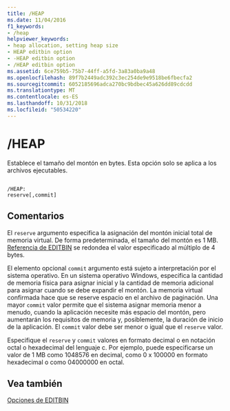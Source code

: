 ```yaml
---
title: /HEAP
ms.date: 11/04/2016
f1_keywords:
- /heap
helpviewer_keywords:
- heap allocation, setting heap size
- HEAP editbin option
- -HEAP editbin option
- /HEAP editbin option
ms.assetid: 6ce759b5-75b7-44ff-a5fd-3a83a0ba9a48
ms.openlocfilehash: 89f7b2449adc392c3ec254de9e9518be6fbecfa2
ms.sourcegitcommit: 6052185696adca270bc9bdbec45a626dd89cdcdd
ms.translationtype: MT
ms.contentlocale: es-ES
ms.lasthandoff: 10/31/2018
ms.locfileid: "50534220"
---
```

# <a name="heap"></a>/HEAP

Establece el tamaño del montón en bytes. Esta opción solo se aplica a los archivos ejecutables.

```

/HEAP:
reserve[,commit]
```

## <a name="remarks"></a>Comentarios

El `reserve` argumento especifica la asignación del montón inicial total de memoria virtual. De forma predeterminada, el tamaño del montón es 1 MB. [Referencia de EDITBIN](../../build/reference/editbin-reference.md) se redondea el valor especificado al múltiplo de 4 bytes.

El elemento opcional `commit` argumento está sujeto a interpretación por el sistema operativo. En un sistema operativo Windows, especifica la cantidad de memoria física para asignar inicial y la cantidad de memoria adicional para asignar cuando se debe expandir el montón. La memoria virtual confirmada hace que se reserve espacio en el archivo de paginación. Una mayor `commit` valor permite que el sistema asignar memoria menor a menudo, cuando la aplicación necesite más espacio del montón, pero aumentarán los requisitos de memoria y, posiblemente, la duración de inicio de la aplicación. El `commit` valor debe ser menor o igual que el `reserve` valor.

Especifique el `reserve` y `commit` valores en formato decimal o en notación octal o hexadecimal del lenguaje c. Por ejemplo, puede especificarse un valor de 1 MB como 1048576 en decimal, como 0 x 100000 en formato hexadecimal o como 04000000 en octal.

## <a name="see-also"></a>Vea también

[Opciones de EDITBIN](../../build/reference/editbin-options.md)